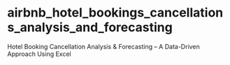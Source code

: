 # airbnb_hotel_bookings_cancellations_analysis_and_forecasting
Hotel Booking Cancellation Analysis &amp; Forecasting – A Data-Driven Approach Using Excel
